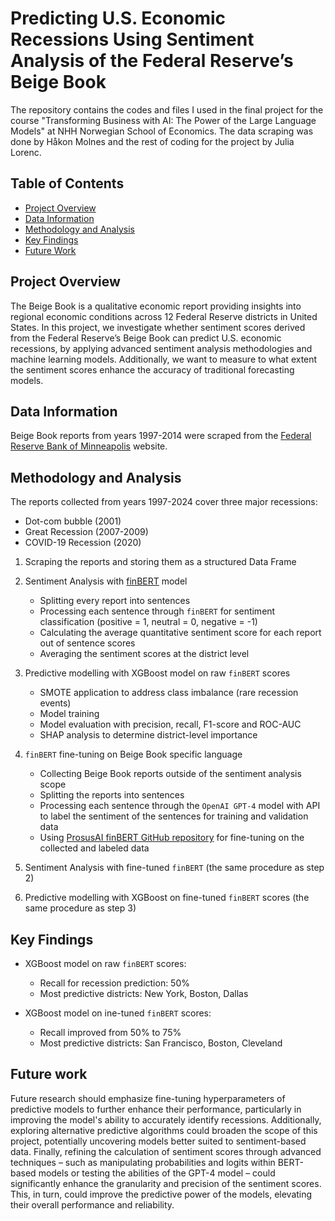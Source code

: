 # Predicting U.S. Economic Recessions Using Sentiment Analysis of the Federal Reserve’s Beige Book
The repository contains the codes and files I used in the final project for the course "Transforming Business with AI: The Power of the Large Language Models" at NHH Norwegian School of Economics. The data scraping was done by Håkon Molnes and the rest of coding for the project by Julia Lorenc. 

## Table of Contents
* [Project Overview](#project-overview)
* [Data Information](#data-information)
* [Methodology and Analysis](#methodology-and-analysis)
* [Key Findings](#key-findings)
* [Future Work](#future-work)

## Project Overview
The Beige Book is a qualitative economic report providing insights into regional economic conditions across 12 Federal Reserve districts in United States. In this project, we investigate whether sentiment scores derived from the Federal Reserve’s Beige Book can predict U.S. economic recessions, by applying advanced sentiment analysis methodologies and machine learning models. Additionally, we want to measure to what extent the sentiment scores enhance the accuracy of traditional forecasting models.

## Data Information
Beige Book reports from years 1997-2014 were scraped from the [Federal Reserve Bank of Minneapolis](https://www.minneapolisfed.org/region-and-community/regional-economic-indicators/beige-book-archive) website. 

## Methodology and Analysis
The reports collected from years 1997-2024 cover three major recessions:
* Dot-com bubble (2001)
* Great Recession (2007-2009)
* COVID-19 Recession (2020)

1. Scraping the reports and storing them as a structured Data Frame
2. Sentiment Analysis with [finBERT](https://huggingface.co/ProsusAI/finbert) model
     * Splitting every report into sentences
     * Processing each sentence through `finBERT` for sentiment classification (positive = 1, neutral = 0, negative = -1)
     * Calculating the average quantitative sentiment score for each report out of sentence scores
     * Averaging the sentiment scores at the district level
  
3. Predictive modelling with XGBoost model on raw `finBERT` scores
     * SMOTE application to address class imbalance (rare recession events)
     * Model training
     * Model evaluation with precision, recall, F1-score and ROC-AUC
     * SHAP analysis to determine district-level importance
  
4. `finBERT` fine-tuning on Beige Book specific language
     * Collecting Beige Book reports outside of the sentiment analysis scope
     * Splitting the reports into sentences
     * Processing each sentence through the `OpenAI GPT-4` model with API to label the sentiment of the sentences for training and validation data
     * Using [ProsusAI finBERT GitHub repository](https://github.com/ProsusAI/finBERT) for fine-tuning on the collected and labeled data
  
5. Sentiment Analysis with fine-tuned `finBERT` (the same procedure as step 2)
6. Predictive modelling with XGBoost on fine-tuned `finBERT` scores (the same procedure as step 3)

## Key Findings
* XGBoost model on raw `finBERT` scores:
    * Recall for recession prediction: 50%
    * Most predictive districts: New York, Boston, Dallas
 
* XGBoost model on ine-tuned `finBERT` scores:
    * Recall improved from 50% to 75%
    * Most predictive districts: San Francisco, Boston, Cleveland
 
## Future work
Future research should emphasize fine-tuning hyperparameters of predictive models to further enhance their performance, particularly in improving the model's ability to accurately identify recessions. Additionally, exploring alternative predictive algorithms could broaden the scope of this project, potentially uncovering models better suited to sentiment-based data. Finally, refining the calculation of sentiment scores through advanced techniques – such as manipulating probabilities and logits within BERT-based models or testing the abilities of the GPT-4 model – could significantly enhance the granularity and precision of the sentiment scores. This, in turn, could improve the predictive power of the models, elevating their overall performance and reliability.
